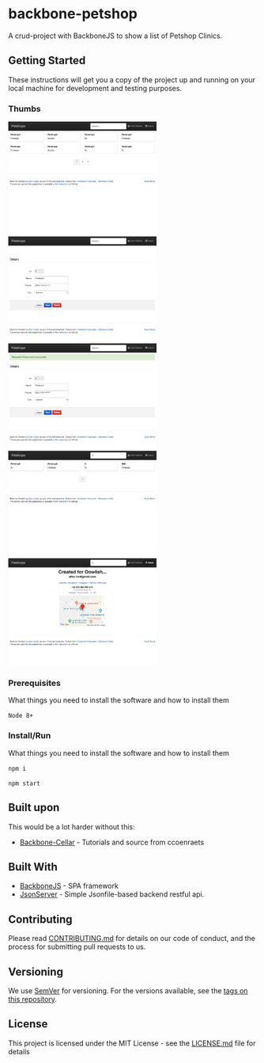 # backbone-petshop

A crud-project with BackboneJS to show a list of Petshop Clinics.

## Getting Started

These instructions will get you a copy of the project up and running on your local machine for development and testing purposes. 

### Thumbs

<img align="left" src="https://raw.githubusercontent.com/allanhal/backbone-petshop/master/assets/screen1.png" width="300" title="screen1">
<img align="left" src="https://raw.githubusercontent.com/allanhal/backbone-petshop/master/assets/screen2.png" width="300" title="screen2">
<img align="left" src="https://raw.githubusercontent.com/allanhal/backbone-petshop/master/assets/screen3.png" width="300" title="screen3">
<img align="left" src="https://raw.githubusercontent.com/allanhal/backbone-petshop/master/assets/screen4.png" width="300" title="screen4">
<img src="https://raw.githubusercontent.com/allanhal/backbone-petshop/master/assets/screen5.png" width="300" title="screen5">
<br>

### Prerequisites

What things you need to install the software and how to install them

```
Node 8+
```

### Install/Run

What things you need to install the software and how to install them

```
npm i
```

```
npm start
```


## Built upon

This would be a lot harder without this:

* [Backbone-Cellar](https://github.com/ccoenraets/backbone-cellar) - Tutorials and source from ccoenraets

## Built With

* [BackboneJS](http://backbonejs.org) - SPA framework
* [JsonServer](https://github.com/typicode/json-server) - Simple Jsonfile-based backend restful api.

## Contributing

Please read [CONTRIBUTING.md](https://gist.github.com/PurpleBooth/b24679402957c63ec426) for details on our code of conduct, and the process for submitting pull requests to us.

## Versioning

We use [SemVer](http://semver.org/) for versioning. For the versions available, see the [tags on this repository](https://github.com/your/project/tags). 

## License

This project is licensed under the MIT License - see the [LICENSE.md](LICENSE.md) file for details
